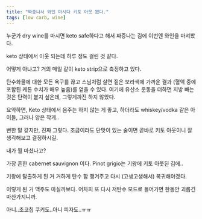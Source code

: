```yaml
---
title: "짜증나서 와인 마시다 키토 아웃 됐다."
tags: [low carb, wine]
---
```


누군가 dry wine를 마시면 keto safe하다고 해서 짜증나는 김에 이번엔 와인을 마셔봤다.

keto 상태에서 아웃 되는데 하루 정도 걸린 것 같다. 

어떻게 아냐고? 거의 매일 같이 keto strip으로 측정하고 있다. 

탄수화물에 대한 모든 욕구를 끊고 스님처럼 살면 짙은 보라색에 가까운 결과 (혈액 중에 포함된 케톤 수치가 매우 높음)를 얻을 수 있다. 
여기에 유산소 운동을 더하면 지방 빼는 것은 탄력이 붙지 싶은데, 그렇게까진 하지 않았다.

요약하면, Keto 상태에서 음주는 하지 않는 게 좋고, 하더라도 whiskey/vodka 같은 아이들, 그러나 양은 작게..

뻔한 말 같지만, 진짜 그렇다. 조금이라도 단맛이 있는 술이면 곧바로 키토 아웃이니 잘 생각해보고 결정하시길.

내가 뭘 마셨나고?

가장 흔한 cabernet sauvignon 이다. Pinot grigio는 기왕에 키토 아웃된 김에..

기왕에 탈출하게 된 거 거하게 탄수 함 땡겨주고 다시 (고생고생해서) 복귀해야겠다.

이렇게 된 거 맥주도 마실까보다. 어차피 또 다시 저탄수 모드로 들어가면 한동안 괴롭긴 마찬가지니까.

아니..초코칩 쿠키도..아니 피자도..ㅠㅠ